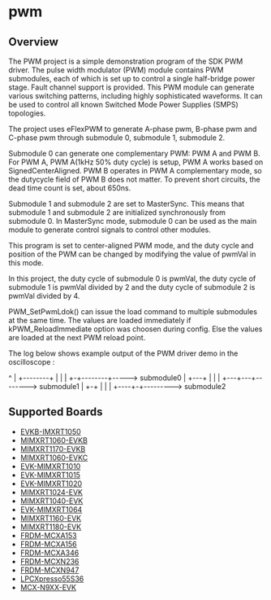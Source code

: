 # pwm

## Overview
The PWM project is a simple demonstration program of the SDK PWM driver.
The pulse width modulator (PWM) module contains PWM submodules, each of which is set up to control a single half-bridge power stage.
Fault channel support is provided. This PWM module can generate various switching patterns, including highly sophisticated waveforms.
It can be used to control all known Switched Mode Power Supplies (SMPS) topologies.

The project uses eFlexPWM to generate A-phase pwm, B-phase pwm and C-phase pwm through submodule 0, submodule 1, submodule 2.

Submodule 0 can generate one complementary PWM: PWM A and PWM B. For PWM A, PWM A(1kHz 50% duty cycle) is setup, PWM A works
based on SignedCenterAligned. PWM B operates in PWM A complementary mode, so the dutycycle field of PWM B does not matter.
To prevent short circuits, the dead time count is set, about 650ns.

Submodule 1 and submodule 2 are set to MasterSync. This means that submodule 1 and submodule 2 are initialized synchronously
from submodule 0. In MasterSync mode, submodule 0 can be used as the main module to generate control signals to control
other modules.

This program is set to center-aligned PWM mode, and the duty cycle and position of the PWM can be changed by modifying the
value of pwmVal in this mode.

In this project, the duty cycle of submodule 0 is pwmVal, the duty cycle of submodule 1 is pwmVal divided by 2 and the duty
cycle of submodule 2 is pwmVal divided by 4.

PWM_SetPwmLdok() can issue the load command to multiple submodules at the same time. The values are loaded immediately if
kPWM_ReloadImmediate option was choosen during config. Else the values are loaded at the next PWM reload point.

The log below shows example output of the PWM driver demo in the oscilloscope :

  ^
  | +--------+
  | |        |
  +-+--------+----->     submodule0
  |   +---+
  |   |   |
  +---+---+-------->     submodule1
  |    +-+
  |    | |
  +----+-+--------->     submodule2

## Supported Boards
- [EVKB-IMXRT1050](../../_boards/evkbimxrt1050/driver_examples/pwm/example_board_readme.md)
- [MIMXRT1060-EVKB](../../_boards/evkbmimxrt1060/driver_examples/pwm/example_board_readme.md)
- [MIMXRT1170-EVKB](../../_boards/evkbmimxrt1170/driver_examples/pwm/example_board_readme.md)
- [MIMXRT1060-EVKC](../../_boards/evkcmimxrt1060/driver_examples/pwm/example_board_readme.md)
- [EVK-MIMXRT1010](../../_boards/evkmimxrt1010/driver_examples/pwm/example_board_readme.md)
- [EVK-MIMXRT1015](../../_boards/evkmimxrt1015/driver_examples/pwm/example_board_readme.md)
- [EVK-MIMXRT1020](../../_boards/evkmimxrt1020/driver_examples/pwm/example_board_readme.md)
- [MIMXRT1024-EVK](../../_boards/evkmimxrt1024/driver_examples/pwm/example_board_readme.md)
- [MIMXRT1040-EVK](../../_boards/evkmimxrt1040/driver_examples/pwm/example_board_readme.md)
- [EVK-MIMXRT1064](../../_boards/evkmimxrt1064/driver_examples/pwm/example_board_readme.md)
- [MIMXRT1160-EVK](../../_boards/evkmimxrt1160/driver_examples/pwm/example_board_readme.md)
- [MIMXRT1180-EVK](../../_boards/evkmimxrt1180/driver_examples/pwm/example_board_readme.md)
- [FRDM-MCXA153](../../_boards/frdmmcxa153/driver_examples/pwm/example_board_readme.md)
- [FRDM-MCXA156](../../_boards/frdmmcxa156/driver_examples/pwm/example_board_readme.md)
- [FRDM-MCXA346](../../_boards/frdmmcxa346/driver_examples/pwm/example_board_readme.md)
- [FRDM-MCXN236](../../_boards/frdmmcxn236/driver_examples/pwm/example_board_readme.md)
- [FRDM-MCXN947](../../_boards/frdmmcxn947/driver_examples/pwm/example_board_readme.md)
- [LPCXpresso55S36](../../_boards/lpcxpresso55s36/driver_examples/pwm/example_board_readme.md)
- [MCX-N9XX-EVK](../../_boards/mcxn9xxevk/driver_examples/pwm/example_board_readme.md)
